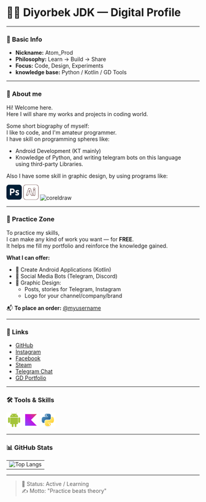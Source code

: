 # 👨‍💻 Diyorbek JDK — Digital Profile

---

### 📍 Basic Info

- **Nickname:** Atom_Prod  
- **Philosophy:** Learn → Build → Share  
- **Focus:** Code, Design, Experiments  
- **knowledge base:** Python / Kotlin / GD Tools  

---

### 🧾 About me

Hi! Welcome here.  
Here I will share my works and projects
in coding world.

Some short biography of myself:  
I like to code, and I'm amateur programmer.  
I have skill on programming spheres like:  
- Android Development (KT mainly)  
- Knowledge of Python, and writing telegram bots on this language  
  using third-party Libraries.

Also I have some skill in graphic design, by using programs like:
<div>
    <img src="https://github.com/devicons/devicon/blob/master/icons/photoshop/photoshop-plain.svg" title="Photoshop" alt="photoshop" width="40" height="40"/>
  <img src="https://github.com/devicons/devicon/blob/master/icons/illustrator/illustrator-line.svg" title="Adobe Illustrator" alt="illustrator" width="40" height="40"/>
  <img src="https://static.tildacdn.com/tild3264-3962-4331-a238-623261636161/coreldraw-icon.png" title="Corel Draw" alt="coreldraw" width="40" height="40"/>
</div>


---

### 🧪 Practice Zone

To practice my skills,  
I can make any kind of work you want — for **FREE**.  
It helps me fill my portfolio and reinforce the knowledge gained.

**What I can offer:**

- 📱 Create Android Applications (Kotlin)  
- 🤖 Social Media Bots (Telegram, Discord)  
- 🎨 Graphic Design:  
  - Posts, stories for Telegram, Instagram  
  - Logo for your channel/company/brand

📬 **To place an order:** [@myusername](https://t.me/myusername)

---

### 🔗 Links

- [GitHub](https://github.com/)  
- [Instagram](https://instagram.com/)  
- [Facebook](https://facebook.com/)  
- [Steam](https://steamcommunity.com/id/atom_prod/)  
- [Telegram Chat](https://t.me/+Iz6Le_OGpIExNTBi)  
- [GD Portfolio](https://t.me/my_desing_portfolio)

---

### 🛠️ Tools & Skills

<div>
  <img src="https://github.com/devicons/devicon/blob/master/icons/android/android-original.svg" title="Android" alt="android" width="40" height="40"/>
  <img src="https://github.com/devicons/devicon/blob/master/icons/kotlin/kotlin-original.svg" title="kotlin" alt="kotlin" width="40" height="40"/>
  <img src="https://github.com/devicons/devicon/blob/master/icons/python/python-original.svg" title="python" alt="python" width="40" height="40"/>
</div>

---

### 📊 GitHub Stats

<table>
  <tr>
    <td>
      <img height="195px" alt="Top Langs" src="https://github-readme-stats-sigma-five.vercel.app/api/top-langs/?username=DiyorbekJDK&layout=compact&theme=vision-friendly-dark" />
    </td>
  </tr>
</table>

--- 
> 🔄 Status: Active / Learning  
> ✍️ Motto: "Practice beats theory"
